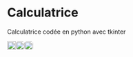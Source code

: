 # Calculatrice

Calculatrice codée en python avec tkinter

<div align="right" style="display: flex">
    <img src="https://visitor-badge.glitch.me/badge?page_id=Th3o-D/calculatrice&left_color=gray&right_color=blue" height="20"/>
    <a href="https://github.com/theodubus" alt="https://github.com/theodubus"><img height="20" style="border-radius: 5px" src="https://img.shields.io/static/v1?style=for-the-badge&label=CREE%20PAR&message=theo d&color=1182c2"></a>
    <a href="LICENSE" alt="license"><img style="border-radius: 5px" height="20" src="https://img.shields.io/static/v1?style=for-the-badge&label=LICENCE&message=MIT&color=1182c2"></a>
</div>
